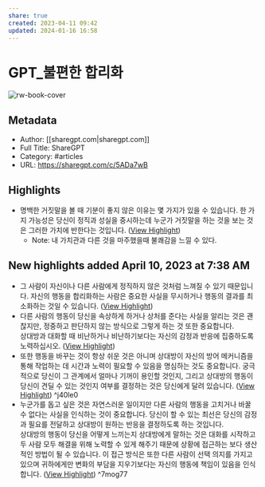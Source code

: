 ```yaml
---
share: true
created: 2023-04-11 09:42
updated: 2024-01-16 16:58
---
```


# GPT_불편한 합리화

![rw-book-cover](https://sharegpt.com/api/conversations/5ADa7wB/thumbnail)

## Metadata
- Author: [[sharegpt.com|sharegpt.com]]
- Full Title: ShareGPT
- Category: #articles
- URL: https://sharegpt.com/c/5ADa7wB

## Highlights
- 명백한 거짓말을 볼 때 기분이 좋지 않은 이유는 몇 가지가 있을 수 있습니다. 한 가지 가능성은 당신이 정직과 성실을 중시하는데 누군가 거짓말을 하는 것을 보는 것은 그러한 가치에 반한다는 것입니다. ([View Highlight](https://read.readwise.io/read/01gxf8astvgkm1tbckm91d43qz))
    - Note: 내 가치관과 다른 것을 마주했을때 불쾌감을 느낄 수 있다.
## New highlights added April 10, 2023 at 7:38 AM
- 그 사람이 자신이나 다른 사람에게 정직하지 않은 것처럼 느껴질 수 있기 때문입니다. 자신의 행동을 합리화하는 사람은 중요한 사실을 무시하거나 행동의 결과를 최소화하는 것일 수 있습니다. ([View Highlight](https://read.readwise.io/read/01gxm2fzcrdyn3cr7v2c30ng87))
- 다른 사람의 행동이 당신을 속상하게 하거나 상처를 준다는 사실을 알리는 것은 괜찮지만, 정중하고 판단하지 않는 방식으로 그렇게 하는 것 또한 중요합니다.  
  상대방과 대화할 때 비난하거나 비난하기보다는 자신의 감정과 반응에 집중하도록 노력하십시오. ([View Highlight](https://read.readwise.io/read/01gxm2kmb4xnja5dsyj9ve0y1w))
- 또한 행동을 바꾸는 것이 항상 쉬운 것은 아니며 상대방이 자신의 방어 메커니즘을 통해 작업하는 데 시간과 노력이 필요할 수 있음을 명심하는 것도 중요합니다. 궁극적으로 당신이 그 관계에서 얼마나 기꺼이 용인할 것인지, 그리고 상대방의 행동이 당신이 견딜 수 있는 것인지 여부를 결정하는 것은 당신에게 달려 있습니다. ([View Highlight](https://read.readwise.io/read/01gxm2k0dk2v4y51hwgpfbnggp)) ^j40le0
- 누군가를 돕고 싶은 것은 자연스러운 일이지만 다른 사람의 행동을 고치거나 바꿀 수 없다는 사실을 인식하는 것이 중요합니다. 당신이 할 수 있는 최선은 당신의 감정과 필요를 전달하고 상대방이 원하는 반응을 결정하도록 하는 것입니다.  
  상대방의 행동이 당신을 어떻게 느끼는지 상대방에게 말하는 것은 대화를 시작하고 두 사람 모두 해결을 위해 노력할 수 있게 해주기 때문에 상황에 접근하는 보다 생산적인 방법이 될 수 있습니다. 이 접근 방식은 또한 다른 사람이 선택 의지를 가지고 있으며 귀하에게만 변화의 부담을 지우기보다는 자신의 행동에 책임이 있음을 인식합니다. ([View Highlight](https://read.readwise.io/read/01gxm2nsy3d6b0s1jz6fmntewn)) ^7mog77
